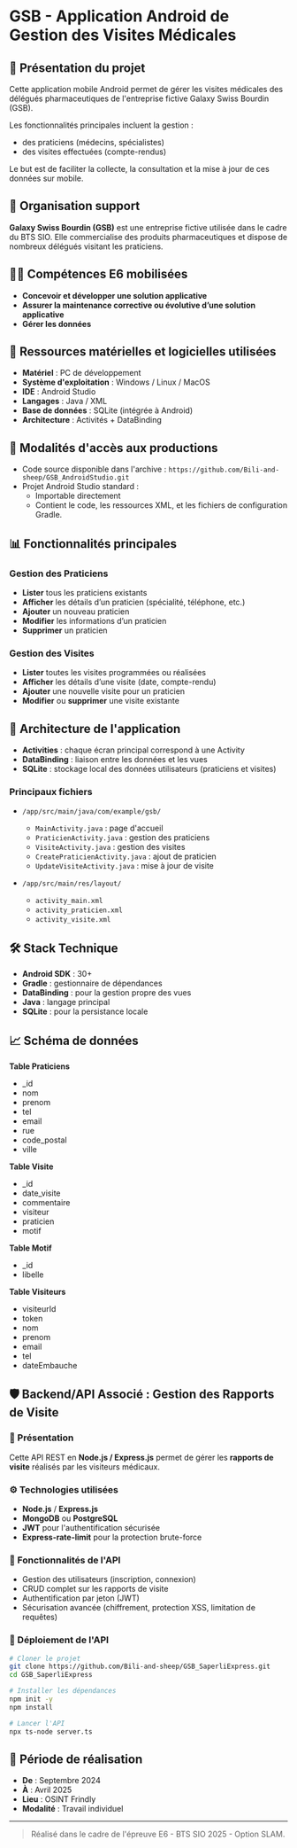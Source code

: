 
# GSB - Application Android de Gestion des Visites Médicales

## 📄 Présentation du projet

Cette application mobile Android permet de gérer les visites médicales des délégués pharmaceutiques de l'entreprise fictive Galaxy Swiss Bourdin (GSB). 

Les fonctionnalités principales incluent la gestion :
- des praticiens (médecins, spécialistes)
- des visites effectuées (compte-rendus)

Le but est de faciliter la collecte, la consultation et la mise à jour de ces données sur mobile.

## 🏢 Organisation support

**Galaxy Swiss Bourdin (GSB)** est une entreprise fictive utilisée dans le cadre du BTS SIO. Elle commercialise des produits pharmaceutiques et dispose de nombreux délégués visitant les praticiens.

## 🧑‍💻 Compétences E6 mobilisées

- **Concevoir et développer une solution applicative**
- **Assurer la maintenance corrective ou évolutive d’une solution applicative**
- **Gérer les données**

## 🔧 Ressources matérielles et logicielles utilisées

- **Matériel** : PC de développement
- **Système d'exploitation** : Windows / Linux / MacOS
- **IDE** : Android Studio
- **Langages** : Java / XML
- **Base de données** : SQLite (intégrée à Android)
- **Architecture** : Activités + DataBinding

## 👥 Modalités d'accès aux productions

- Code source disponible dans l'archive : `https://github.com/Bili-and-sheep/GSB_AndroidStudio.git`
- Projet Android Studio standard : 
  - Importable directement
  - Contient le code, les ressources XML, et les fichiers de configuration Gradle.

## 📊 Fonctionnalités principales

### Gestion des Praticiens
- **Lister** tous les praticiens existants
- **Afficher** les détails d’un praticien (spécialité, téléphone, etc.)
- **Ajouter** un nouveau praticien
- **Modifier** les informations d’un praticien
- **Supprimer** un praticien

### Gestion des Visites
- **Lister** toutes les visites programmées ou réalisées
- **Afficher** les détails d’une visite (date, compte-rendu)
- **Ajouter** une nouvelle visite pour un praticien
- **Modifier** ou **supprimer** une visite existante

## 🔄 Architecture de l'application

- **Activities** : chaque écran principal correspond à une Activity
- **DataBinding** : liaison entre les données et les vues
- **SQLite** : stockage local des données utilisateurs (praticiens et visites)

### Principaux fichiers
- `/app/src/main/java/com/example/gsb/`
  - `MainActivity.java` : page d'accueil
  - `PraticienActivity.java` : gestion des praticiens
  - `VisiteActivity.java` : gestion des visites
  - `CreatePraticienActivity.java` : ajout de praticien
  - `UpdateVisiteActivity.java` : mise à jour de visite

- `/app/src/main/res/layout/`
  - `activity_main.xml`
  - `activity_praticien.xml`
  - `activity_visite.xml`

## 🛠️ Stack Technique

- **Android SDK** : 30+
- **Gradle** : gestionnaire de dépendances
- **DataBinding** : pour la gestion propre des vues
- **Java** : langage principal
- **SQLite** : pour la persistance locale

## 📈 Schéma de données

**Table Praticiens**
* _id
* nom
* prenom
* tel
* email
* rue
* code_postal
* ville

**Table Visite**
* _id
* date_visite
* commentaire
* visiteur
* praticien
* motif

**Table Motif**
- _id
- libelle

**Table Visiteurs**
* visiteurId
* token
* nom
* prenom
* email
* tel
* dateEmbauche

## 🛡️ Backend/API Associé : Gestion des Rapports de Visite

### 🔗 Présentation
Cette API REST en **Node.js / Express.js** permet de gérer les **rapports de visite** réalisés par les visiteurs médicaux.

### ⚙️ Technologies utilisées
- **Node.js** / **Express.js**
- **MongoDB** ou **PostgreSQL**
- **JWT** pour l'authentification sécurisée
- **Express-rate-limit** pour la protection brute-force

### 🚀 Fonctionnalités de l'API
- Gestion des utilisateurs (inscription, connexion)
- CRUD complet sur les rapports de visite
- Authentification par jeton (JWT)
- Sécurisation avancée (chiffrement, protection XSS, limitation de requêtes)

### 🧪 Déploiement de l'API
```bash
# Cloner le projet
git clone https://github.com/Bili-and-sheep/GSB_SaperliExpress.git
cd GSB_SaperliExpress
```
```bash
# Installer les dépendances
npm init -y
npm install
```
```bash
# Lancer l'API
npx ts-node server.ts
```

## 📆 Période de réalisation

- **De** : Septembre 2024
- **À** : Avril 2025
- **Lieu** : OSINT Frindly
- **Modalité** : Travail individuel

---

> Réalisé dans le cadre de l'épreuve E6 - BTS SIO 2025 - Option SLAM.
